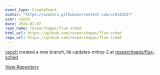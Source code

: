 ```yaml
---
event_type: CreateEvent
avatar: "https://avatars.githubusercontent.com/u/814322?"
user: vsoch
date: 2024-02-07
repo_name: researchapps/flux-sched
html_url: https://github.com/researchapps/flux-sched
repo_url: https://github.com/researchapps/flux-sched
---
```


<a href='https://github.com/vsoch' target='_blank'>vsoch</a> created a new branch, lib-updates-milroy-2 at <a href='https://github.com/researchapps/flux-sched' target='_blank'>researchapps/flux-sched</a>

<a href='https://github.com/researchapps/flux-sched' target='_blank'>View Repository</a>